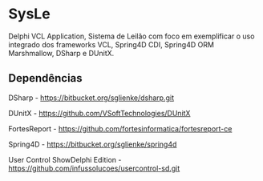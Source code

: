 ﻿# SysLe

Delphi VCL Application, Sistema de Leilão com foco em exemplificar o uso integrado dos frameworks VCL, Spring4D CDI, Spring4D ORM Marshmallow, DSharp e DUnitX.

## Dependências

DSharp - https://bitbucket.org/sglienke/dsharp.git

DUnitX - https://github.com/VSoftTechnologies/DUnitX

FortesReport - https://github.com/fortesinformatica/fortesreport-ce

Spring4D - https://bitbucket.org/sglienke/spring4d

User Control ShowDelphi Edition - https://github.com/infussolucoes/usercontrol-sd.git
